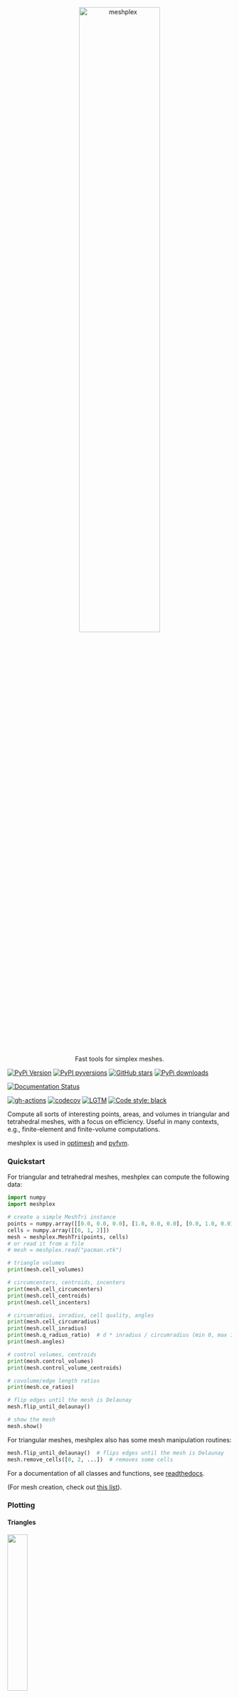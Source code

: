<p align="center">
  <a href="https://github.com/nschloe/meshplex"><img alt="meshplex" src="https://nschloe.github.io/meshplex/meshplex-logo.svg" width="60%"></a>
  <p align="center">Fast tools for simplex meshes.</p>
</p>

[![PyPi Version](https://img.shields.io/pypi/v/meshplex.svg?style=flat-square)](https://pypi.org/project/meshplex)
[![PyPI pyversions](https://img.shields.io/pypi/pyversions/meshplex.svg?style=flat-square)](https://pypi.org/pypi/meshplex/)
[![GitHub stars](https://img.shields.io/github/stars/nschloe/meshplex.svg?style=flat-square&logo=github&label=Stars&logoColor=white)](https://github.com/nschloe/meshplex)
[![PyPi downloads](https://img.shields.io/pypi/dm/meshplex.svg?style=flat-square)](https://pypistats.org/packages/meshplex)

[![Documentation Status](https://readthedocs.org/projects/meshplex/badge?style=flat-square&version=latest)](https://readthedocs.org/projects/meshplex/?badge=latest)

[![gh-actions](https://img.shields.io/github/workflow/status/nschloe/meshplex/ci?style=flat-square)](https://github.com/nschloe/meshplex/actions?query=workflow%3Aci)
[![codecov](https://img.shields.io/codecov/c/github/nschloe/meshplex.svg?style=flat-square)](https://codecov.io/gh/nschloe/meshplex)
[![LGTM](https://img.shields.io/lgtm/grade/python/github/nschloe/meshplex.svg?style=flat-square)](https://lgtm.com/projects/g/nschloe/meshplex)
[![Code style: black](https://img.shields.io/badge/code%20style-black-000000.svg?style=flat-square)](https://github.com/psf/black)

Compute all sorts of interesting points, areas, and volumes in triangular and
tetrahedral meshes, with a focus on efficiency. Useful in many contexts, e.g.,
finite-element and finite-volume computations.

meshplex is used in [optimesh](https://github.com/nschloe/optimesh) and
[pyfvm](https://github.com/nschloe/pyfvm).

### Quickstart

For triangular and tetrahedral meshes, meshplex can compute the following data:
```python
import numpy
import meshplex

# create a simple MeshTri instance
points = numpy.array([[0.0, 0.0, 0.0], [1.0, 0.0, 0.0], [0.0, 1.0, 0.0]])
cells = numpy.array([[0, 1, 2]])
mesh = meshplex.MeshTri(points, cells)
# or read it from a file
# mesh = meshplex.read("pacman.vtk")

# triangle volumes
print(mesh.cell_volumes)

# circumcenters, centroids, incenters
print(mesh.cell_circumcenters)
print(mesh.cell_centroids)
print(mesh.cell_incenters)

# circumradius, inradius, cell quality, angles
print(mesh.cell_circumradius)
print(mesh.cell_inradius)
print(mesh.q_radius_ratio)  # d * inradius / circumradius (min 0, max 1)
print(mesh.angles)

# control volumes, centroids
print(mesh.control_volumes)
print(mesh.control_volume_centroids)

# covolume/edge length ratios
print(mesh.ce_ratios)

# flip edges until the mesh is Delaunay
mesh.flip_until_delaunay()

# show the mesh
mesh.show()
```
For triangular meshes, meshplex also has some mesh manipulation routines:
<!--exdown-skip-->
```python
mesh.flip_until_delaunay()  # flips edges until the mesh is Delaunay
mesh.remove_cells([0, 2, ...])  # removes some cells
```

For a documentation of all classes and functions, see
[readthedocs](https://meshplex.readthedocs.io/).

(For mesh creation, check out
[this list](https://github.com/nschloe/awesome-scientific-computing#meshing)).

### Plotting

#### Triangles
<img src="https://nschloe.github.io/meshplex/pacman.png" width="30%">

<!--exdown-skip-->
```python
import meshplex

mesh = meshplex.read("pacman-optimized.vtk")
mesh.show(
    # show_coedges=True,
    # control_volume_centroid_color=None,
    # mesh_color="k",
    # nondelaunay_edge_color=None,
    # boundary_edge_color=None,
    # comesh_color=(0.8, 0.8, 0.8),
    show_axes=False,
)
```

#### Tetrahedra
<img src="https://nschloe.github.io/meshplex/tetra.png" width="30%">

<!--exdown-skip-->
```python
import numpy
import meshplex

# Generate tetrahedron
points = (
    numpy.array(
        [
            [1.0, 0.0, -1.0 / numpy.sqrt(8)],
            [-0.5, +numpy.sqrt(3.0) / 2.0, -1.0 / numpy.sqrt(8)],
            [-0.5, -numpy.sqrt(3.0) / 2.0, -1.0 / numpy.sqrt(8)],
            [0.0, 0.0, numpy.sqrt(2.0) - 1.0 / numpy.sqrt(8)],
        ]
    )
    / numpy.sqrt(3.0)
)
cells = [[0, 1, 2, 3]]

# Create mesh object
mesh = meshplex.MeshTetra(points, cells)

# Plot cell 0 with control volume boundaries
mesh.show_cell(
    0,
    # barycenter_rgba=(1, 0, 0, 1.0),
    # circumcenter_rgba=(0.1, 0.1, 0.1, 1.0),
    # circumsphere_rgba=(0, 1, 0, 1.0),
    # incenter_rgba=(1, 0, 1, 1.0),
    # insphere_rgba=(1, 0, 1, 1.0),
    # face_circumcenter_rgba=(0, 0, 1, 1.0),
    control_volume_boundaries_rgba=(1.0, 0.0, 0.0, 1.0),
    line_width=3.0,
)
```

### Installation

meshplex is [available from the Python Package
Index](https://pypi.org/project/meshplex/), so simply type
```
pip install meshplex
```
to install.

### Testing

To run the meshplex unit tests, check out this repository and type
```
pytest
```

### License
This software is published under the [GPLv3 license](https://www.gnu.org/licenses/gpl-3.0.en.html).
